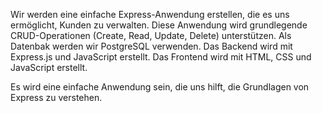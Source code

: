 Wir werden eine einfache Express-Anwendung erstellen, die es uns ermöglicht, Kunden zu verwalten. Diese Anwendung wird grundlegende CRUD-Operationen (Create, Read, Update, Delete) unterstützen.
Als Datenbak werden wir PostgreSQL verwenden. Das Backend wird mit Express.js und JavaScript erstellt. Das Frontend wird mit HTML, CSS und JavaScript erstellt.

Es wird eine einfache Anwendung sein, die uns hilft, die Grundlagen von Express zu verstehen.
